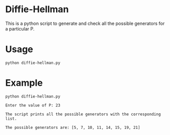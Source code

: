 # Diffie-Hellman
This is a python script to generate and check all the possible generators for a particular P.

# Usage
```
python diffie-hellman.py
```

# Example
```
python diffie-hellman.py

Enter the value of P: 23

The script prints all the possible generators with the corresponding list.

The possible generators are: [5, 7, 10, 11, 14, 15, 19, 21]
```

